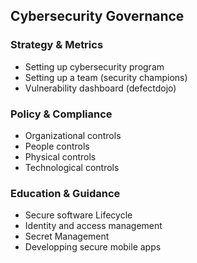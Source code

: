 ## Cybersecurity Governance

### Strategy & Metrics

* Setting up cybersecurity program 
* Setting up a team (security champions)
* Vulnerability dashboard (defectdojo)

### Policy & Compliance

* Organizational controls
* People controls
* Physical controls
* Technological controls

### Education & Guidance

* Secure software Lifecycle
* Identity and access management
* Secret Management
* Developping secure mobile apps  
